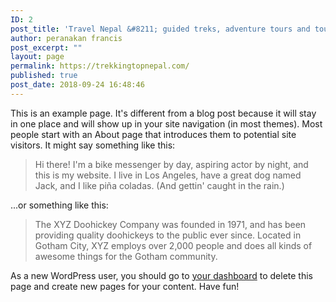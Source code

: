 ```yaml
---
ID: 2
post_title: 'Travel Nepal &#8211; guided treks, adventure tours and tour planner in Nepal'
author: peranakan francis
post_excerpt: ""
layout: page
permalink: https://trekkingtopnepal.com/
published: true
post_date: 2018-09-24 16:48:46
---
```

This is an example page. It's different from a blog post because it will stay in one place and will show up in your site navigation (in most themes). Most people start with an About page that introduces them to potential site visitors. It might say something like this:
<blockquote>Hi there! I'm a bike messenger by day, aspiring actor by night, and this is my website. I live in Los Angeles, have a great dog named Jack, and I like piña coladas. (And gettin' caught in the rain.)</blockquote>
...or something like this:
<blockquote>The XYZ Doohickey Company was founded in 1971, and has been providing quality doohickeys to the public ever since. Located in Gotham City, XYZ employs over 2,000 people and does all kinds of awesome things for the Gotham community.</blockquote>
As a new WordPress user, you should go to <a href="http://52.70.50.211/wp-admin/">your dashboard</a> to delete this page and create new pages for your content. Have fun!